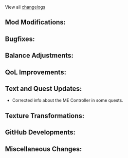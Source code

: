 
View all [changelogs](https://github.com/Divine-Journey-2/Divine-Journey-2/tree/main/changelog)

## Mod Modifications:



## Bugfixes:



## Balance Adjustments:



## QoL Improvements:



## Text and Quest Updates:

- Corrected info about the ME Controller in some quests.

## Texture Transformations:



## GitHub Developments:



## Miscellaneous Changes:
